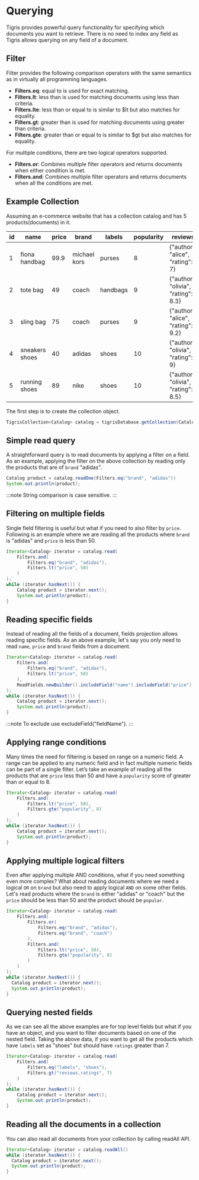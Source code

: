 # Querying

Tigris provides powerful query functionality for specifying which documents you want to retrieve. There is no need to
index any field as Tigris allows querying on any field of a document.

## Filter

Filter provides the following comparison operators with the same semantics as in virtually all programming languages.

- **Filters.eq**: equal to is used for exact matching.
- **Filters.lt**: less than is used for matching documents using less than criteria.
- **Filters.lte**: less than or equal to is similar to $lt but also matches for equality.
- **Filters.gt**: greater than is used for matching documents using greater than criteria.
- **Filters.gte**: greater than or equal to is similar to $gt but also matches for equality.

For multiple conditions, there are two logical operators supported.

- **Filters.or**: Combines multiple filter operators and returns documents when either condition is met.
- **Filters.and**: Combines multiple filter operators and returns documents when all the conditions are met.

## Example Collection

Assuming an e-commerce website that has a collection catalog and has 5 products(documents) in it.

| id  | name           | price | brand        | labels   | popularity | reviews                             |
| --- | -------------- | ----- | ------------ | -------- | ---------- | ----------------------------------- |
| 1   | fiona handbag  | 99.9  | michael kors | purses   | 8          | {"author": "alice", "rating": 7}    |
| 2   | tote bag       | 49    | coach        | handbags | 9          | {"author": "olivia", "rating": 8.3} |
| 3   | sling bag      | 75    | coach        | purses   | 9          | {"author": "alice", "rating": 9.2}  |
| 4   | sneakers shoes | 40    | adidas       | shoes    | 10         | {"author": "olivia", "rating": 9}   |
| 5   | running shoes  | 89    | nike         | shoes    | 10         | {"author": "olivia", "rating": 8.5} |

The first step is to create the collection object.

```java
TigrisCollection<Catalog> catalog = tigrisDatabase.getCollection(Catalog.class);
```

## Simple read query

A straightforward query is to read documents by applying a filter on a field. As an example, applying the filter on the
above collection by reading only the products that are of `brand` "adidas".

```java
Catalog product = catalog.readOne(Filters.eq("brand", "adidas"))
System.out.println(product);
```

:::note
String comparison is case sensitive.
:::

## Filtering on multiple fields

Single field filtering is useful but what if you need to also filter by `price`. Following is an example where we are
reading all the products where `brand` is "adidas" and `price` is less than 50.

```java
Iterator<Catalog> iterator = catalog.read(
    Filters.and(
        Filters.eq("brand", "adidas"),
        Filters.lt("price", 50)
    )
);
while (iterator.hasNext()) {
    Catalog product = iterator.next();
    System.out.println(product);
}
```

## Reading specific fields

Instead of reading all the fields of a document, fields projection allows reading specific fields. As an above example,
let's say you only need to read `name`, `price` and `brand` fields from a document.

```java
Iterator<Catalog> iterator = catalog.read(
    Filters.and(
        Filters.eq("brand", "adidas"),
        Filters.lt("price", 50)
    ),
    ReadFields.newBuilder().includeField("name").includeField("price").includeField("brand").build()
);
while (iterator.hasNext()) {
    Catalog product = iterator.next();
    System.out.println(product);
}
```

:::note
To exclude use excludeField("fieldName").
:::

## Applying range conditions

Many times the need for filtering is based on range on a numeric field. A range can be applied to any numeric field and
in fact multiple numeric fields can be part of a single filter. Let’s take an example of reading all the products that
are `price` less than 50 and have a `popularity` score of greater than or equal to 8.

```java
Iterator<Catalog> iterator = catalog.read(
    Filters.and(
        Filters.lt("price", 50),
        Filters.gte("popularity", 8)
    )
);
while (iterator.hasNext()) {
    Catalog product = iterator.next();
    System.out.println(product);
}
```

## Applying multiple logical filters

Even after applying multiple AND conditions, what if you need something even more complex? What about reading documents
where we need a logical `OR` on `brand` but also need to apply logical `AND` on some other fields. Let's read products where the
`brand` is either "adidas" or "coach" but the `price` should be less than 50 and the product should be `popular`.

```java
Iterator<Catalog> iterator = catalog.read(
    Filters.and(
        Filters.or(
            Filters.eq("brand", "adidas"),
	        Filters.eq("brand", "coach")
	    ),
        Filters.and(
            Filters.lt("price", 50),
            Filters.gte("popularity", 8)
        )
    )
);
while (iterator.hasNext()) {
  Catalog product = iterator.next();
  System.out.println(product);
}
```

## Querying nested fields

As we can see all the above examples are for top level fields but what if you have an object, and you want to filter
documents based on one of the nested field. Taking the above data, if you want to get all the products which have `labels`
set as "shoes" but should have `ratings` greater than 7.

```java
Iterator<Catalog> iterator = catalog.read(
    Filters.and(
        Filters.eq("labels", "shoes"),
        Filters.gt("reviews.ratings", 7)
    )
);
while (iterator.hasNext()) {
    Catalog product = iterator.next();
    System.out.println(product);
}
```

## Reading all the documents in a collection

You can also read all documents from your collection by calling readAll API.

```java
Iterator<Catalog> iterator = catalog.readAll()
while (iterator.hasNext()) {
  Catalog product = iterator.next();
  System.out.println(product);
}
```

